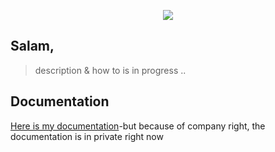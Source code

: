 <p align="center">
  <img src="https://cdn-images-1.medium.com/max/1600/1*ipwpqQrHz0Lkd_5setXQCQ.png"/>
</p>

## Salam,

> description & how to is in progress .. 

## Documentation

[Here is my documentation](https://drive.google.com/file/d/1_MfV1jRc8KchOogA3y2xBW5xlAJc-a4Z/view?usp=sharing)-but because of company right, the documentation is in private right now
